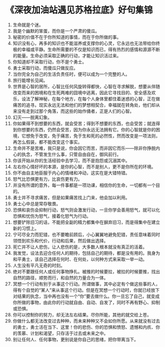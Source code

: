 # 《深夜加油站遇见苏格拉底》好句集锦

1. 生命就是个迷。
2. 我是个幽默的笨蛋，而你是一个严肃的傻瓜。
3. 秘密的价值不在于你所知道的事情，而在于你所做的事。
4. 知识没有心，再多的知识也不能滋养或支撑你的心灵，它永远也无法带给你终极的幸福或平静。生命所需要的不仅是知识而已，得有热烈的感情和源源不断的能量。生命必须采取正确的行动，才能让知识活过来。
5. 你知道却不采取行动，你不是个勇士。
6. 勇士采取行动，而傻瓜只做反应。
7. 当你完全为自己的生活负责任时，便可以成为一个完整的人。
8. 旅行能增长见闻。
9. 世界是心智的居所，心智比任何风旋转得都快，心智在寻求解脱，想要从伴随改变而来的困境和在生死两难的囧境中逃离，因此它寻找目的、安全感及欢乐，设法了解神秘，在每个地方，在每个人身体里都住着迷惑的心智，正在做痛苦的追寻。现实永远无法和他们的梦想相契合，幸福就在转角处，他们却从来没有走到过那个角落，而这些的始作俑者，正是人们的心智。
10. 幻灭——脱离幻象。
11. 你如果得不到想要的东西，就会受苦；得到不想要的东西，也会受苦；就连得到你想要的东西，仍然会受苦，因为你永远无法拥有它。你的心智就是你的困境，它想免于改变，免于痛苦，免于生和死的必然性，然而改变是一项法则，再怎么假装，都不能改变这个事实。
12. 生命并不是苦难，我只是说，你会因它而苦，而非因它而乐——除非你挣脱内心的执念，不管发生什么事，只管自由自在，御风前行。
13. 你该开始从你的生活经验中去学习，而不是抱怨或沉溺其中。
14. 左右你心情好坏的本源，是你的心智，而不是别人，更不是你所在的环境。
15. 你不由自主地臣服于内心的情绪和冲动，这实在是大错特错。
16. 怒气比恐惧更有力，比哀伤更有力。
17. 并没有所谓的意外，每一件事都是一项功课，相信你的生命，一切都有一个目的。
18. 勇士并不寻求痛苦，但是如果痛苦找上门来，他会加以利用。
19. 勇士心中总是常存敬畏。
20. 恐惧和哀伤会抑制行动，怒气则会激发行动，一旦你学会善用怒气，就可以化恐惧和忧伤为怒气，接着化怒气为行动。
21. 想要铲除旧习的话，不能把全副的精力都集中在摒弃旧习，而是得集中在建立新的习惯上。
22. 宁可尽全力而犯错，也不要瞻前顾后，小心翼翼地避免犯错，责任意味着同时领悟到欢乐和代价，行动和后果，然后做出选择。
23. 死亡并不让人悲伤，让人悲伤的是，大多数人根本就没有真正的活着。
24. 我发觉，设法去迎合任何人的期待，包括自己的期待，都是没有用的。我身为和平勇士，该自己选择在何时、在何处，以何种方式来采取一举一动。
25. 人生没有平凡无奇的时刻。
26. 绝对不要跟任何人或任何事物挣扎。被推的时候要拉，被拉的时候要推，找出自然的路径，顺势而行，和自然的力量合为一体。
27. 冥想一个行动有别于从事这个行动。所谓做事，其中必定有个做这些事的人，得有个自觉的“某人”来从事这个行动。但是在冥想一个行动时，你就已经放下对结果的执念，当中再也没有一个“你”要去做什么。你一旦忘了自己，就变成你所做的事物，由此你的行动就自由、自动、自发了，同时不再有野心、抑制或恐惧。
28. 你可以控制你的努力，却无法左右结果。尽你所能，其他的就交给上苍。
29. 你做什么都无法改变过去种种，而未来种种又不会如你所愿。从来就没有过去的勇士，勇士活在当下、这里！你的悲伤、你的恐惧和愤怒、遗憾和内疚、你的羡慕、计划和渴望，只存活于过去或未来之中。
30. 别让任何人、任何事物，更别说是你自己的思绪，把你带离当下。
